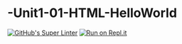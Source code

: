 # -Unit1-01-HTML-HelloWorld
[![GitHub's Super Linter](https://github.com/ICD2O-Digtital-Tech-Invitations/workflows/GitHub's%20Super%20Linter/badge.svg)](https://github.com/ICD2O-Digtital-Tech-Invitations/actions)
[![Run on Repl.it](https://repl.it/badge/github/ICD2O-Digtital-Tech-Invitations)](https://repl.it/github/ICD2O-Digtital-Tech-Invitations)


